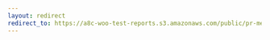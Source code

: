 ```yaml
---
layout: redirect
redirect_to: https://a8c-woo-test-reports.s3.amazonaws.com/public/pr-merge/38950/e2e/index.html
---
```

